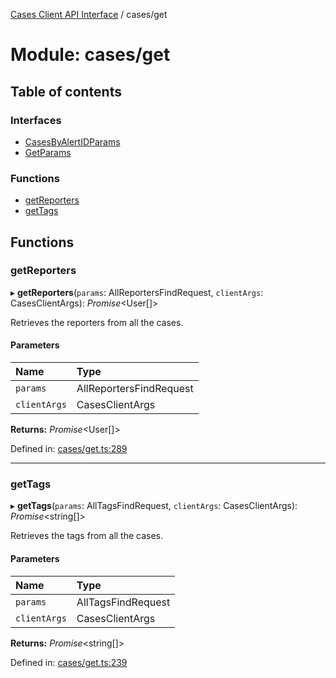 [Cases Client API Interface](../cases_client_api.md) / cases/get

# Module: cases/get

## Table of contents

### Interfaces

- [CasesByAlertIDParams](../interfaces/cases_get.casesbyalertidparams.md)
- [GetParams](../interfaces/cases_get.getparams.md)

### Functions

- [getReporters](cases_get.md#getreporters)
- [getTags](cases_get.md#gettags)

## Functions

### getReporters

▸ **getReporters**(`params`: AllReportersFindRequest, `clientArgs`: CasesClientArgs): *Promise*<User[]\>

Retrieves the reporters from all the cases.

#### Parameters

| Name | Type |
| :------ | :------ |
| `params` | AllReportersFindRequest |
| `clientArgs` | CasesClientArgs |

**Returns:** *Promise*<User[]\>

Defined in: [cases/get.ts:289](https://github.com/elastic/kibana/blob/a80791aa4cc/x-pack/plugins/cases/server/client/cases/get.ts#L289)

___

### getTags

▸ **getTags**(`params`: AllTagsFindRequest, `clientArgs`: CasesClientArgs): *Promise*<string[]\>

Retrieves the tags from all the cases.

#### Parameters

| Name | Type |
| :------ | :------ |
| `params` | AllTagsFindRequest |
| `clientArgs` | CasesClientArgs |

**Returns:** *Promise*<string[]\>

Defined in: [cases/get.ts:239](https://github.com/elastic/kibana/blob/a80791aa4cc/x-pack/plugins/cases/server/client/cases/get.ts#L239)
